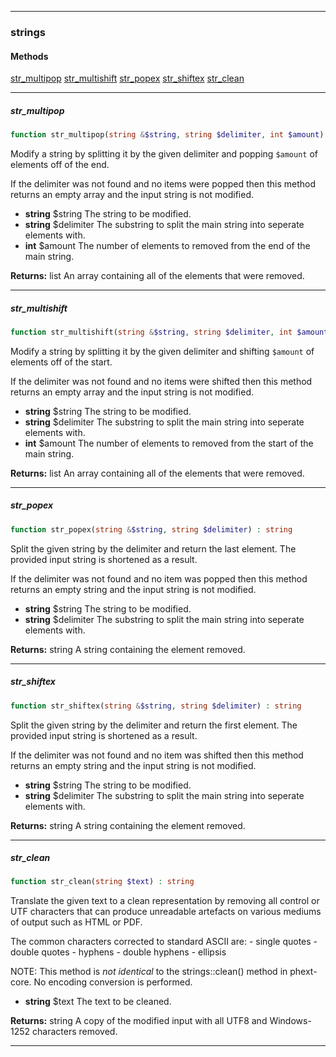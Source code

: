 ------
### strings
#### Methods
[str_multipop](#str_multipop)
[str_multishift](#str_multishift)
[str_popex](#str_popex)
[str_shiftex](#str_shiftex)
[str_clean](#str_clean)

------
##### str\_multipop
```php
function str_multipop(string &$string, string $delimiter, int $amount) : array
```
Modify a string by splitting it by the given delimiter and popping `$amount` of elements off of the end.

If the delimiter was not found and no items were popped then this method returns an empty array and the input string is not modified.

- **string** $string The string to be modified.
- **string** $delimiter The substring to split the main string into seperate elements with.
- **int** $amount The number of elements to removed from the end of the main string.

**Returns:**  list<string> An array containing all of the elements that were removed.


------
##### str\_multishift
```php
function str_multishift(string &$string, string $delimiter, int $amount) : array
```
Modify a string by splitting it by the given delimiter and shifting `$amount` of elements off of the start.

If the delimiter was not found and no items were shifted then this method returns an empty array and the input string is not modified.

- **string** $string The string to be modified.
- **string** $delimiter The substring to split the main string into seperate elements with.
- **int** $amount The number of elements to removed from the start of the main string.

**Returns:**  list<string> An array containing all of the elements that were removed.


------
##### str\_popex
```php
function str_popex(string &$string, string $delimiter) : string
```
Split the given string by the delimiter and return the last element. The provided input string is shortened as a result.

If the delimiter was not found and no item was popped then this method returns an empty string and the input string is not modified.

- **string** $string The string to be modified.
- **string** $delimiter The substring to split the main string into seperate elements with.

**Returns:**  string A string containing the element removed.


------
##### str\_shiftex
```php
function str_shiftex(string &$string, string $delimiter) : string
```
Split the given string by the delimiter and return the first element. The provided input string is shortened as a result.

If the delimiter was not found and no item was shifted then this method returns an empty string and the input string is not modified.

- **string** $string The string to be modified.
- **string** $delimiter The substring to split the main string into seperate elements with.

**Returns:**  string A string containing the element removed.


------
##### str\_clean
```php
function str_clean(string $text) : string
```
Translate the given text to a clean representation by removing all control or UTF characters that can produce unreadable artefacts on various mediums of output such as HTML or PDF.

The common characters corrected to standard ASCII are: - single quotes - double quotes - hyphens - double hyphens - ellipsis

NOTE: This method is _not identical_ to the strings::clean() method in phext-core. No encoding conversion is performed.

- **string** $text The text to be cleaned.

**Returns:**  string A copy of the modified input with all UTF8 and Windows-1252 characters removed.


------
